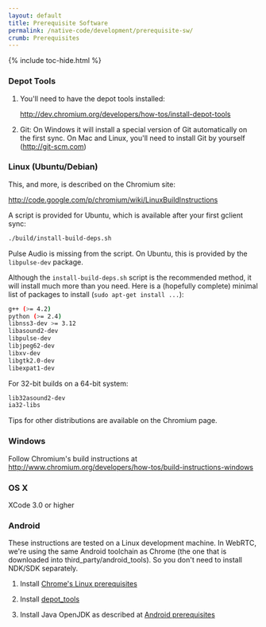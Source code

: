 ```yaml
---
layout: default
title: Prerequisite Software
permalink: /native-code/development/prerequisite-sw/
crumb: Prerequisites
---
```



{% include toc-hide.html %}


### Depot Tools

  1. You'll need to have the depot tools installed:

     <http://dev.chromium.org/developers/how-tos/install-depot-tools>

  2. Git: On Windows it will install a special version of Git automatically on
     the first sync. On Mac and Linux, you'll need to install Git by yourself
     (<http://git-scm.com>)


### Linux (Ubuntu/Debian)

This, and more, is described on the Chromium site:

<http://code.google.com/p/chromium/wiki/LinuxBuildInstructions>

A script is provided for Ubuntu, which is available after your first gclient
sync:

~~~~~ bash
./build/install-build-deps.sh
~~~~~

Pulse Audio is missing from the script. On Ubuntu, this is provided by the
`libpulse-dev` package.

Although the `install-build-deps.sh` script is the recommended method, it will
install much more than you need. Here is a (hopefully complete) minimal list
of packages to install (`sudo apt-get install ...`):

~~~~~ bash
g++ (>= 4.2)
python (>= 2.4)
libnss3-dev >= 3.12
libasound2-dev
libpulse-dev
libjpeg62-dev
libxv-dev
libgtk2.0-dev
libexpat1-dev
~~~~~

For 32-bit builds on a 64-bit system:

~~~~~ bash
lib32asound2-dev
ia32-libs
~~~~~

Tips for other distributions are available on the Chromium page.


### Windows

Follow Chromium's build instructions at <http://www.chromium.org/developers/how-tos/build-instructions-windows>


### OS X

XCode 3.0 or higher


### Android

These instructions are tested on a Linux development machine. In WebRTC, we're using the same Android toolchain as Chrome (the one that is downloaded into third_party/android_tools). So you don't need to install NDK/SDK separately.

  1. Install [Chrome's Linux prerequisites](https://code.google.com/p/chromium/wiki/LinuxBuildInstructionsPrerequisites#Automated_Setup)

  2. Install [depot_tools](http://dev.chromium.org/developers/how-tos/install-depot-tools)

  3. Install Java OpenJDK as described at [Android prerequisites](https://code.google.com/p/chromium/wiki/AndroidBuildInstructions#Install_Java_JDK)

